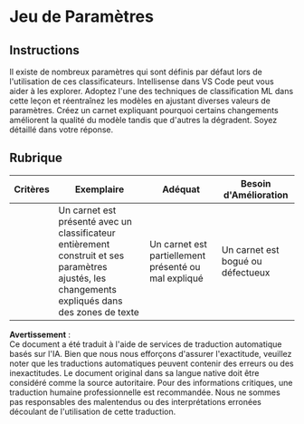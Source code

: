 # Jeu de Paramètres

## Instructions

Il existe de nombreux paramètres qui sont définis par défaut lors de l'utilisation de ces classificateurs. Intellisense dans VS Code peut vous aider à les explorer. Adoptez l'une des techniques de classification ML dans cette leçon et réentraînez les modèles en ajustant diverses valeurs de paramètres. Créez un carnet expliquant pourquoi certains changements améliorent la qualité du modèle tandis que d'autres la dégradent. Soyez détaillé dans votre réponse.

## Rubrique

| Critères  | Exemplaire                                                                                                          | Adéquat                                              | Besoin d'Amélioration         |
| --------- | ------------------------------------------------------------------------------------------------------------------ | ---------------------------------------------------- | ------------------------------ |
|           | Un carnet est présenté avec un classificateur entièrement construit et ses paramètres ajustés, les changements expliqués dans des zones de texte | Un carnet est partiellement présenté ou mal expliqué | Un carnet est bogué ou défectueux |

**Avertissement** :  
Ce document a été traduit à l'aide de services de traduction automatique basés sur l'IA. Bien que nous nous efforçons d'assurer l'exactitude, veuillez noter que les traductions automatiques peuvent contenir des erreurs ou des inexactitudes. Le document original dans sa langue native doit être considéré comme la source autoritaire. Pour des informations critiques, une traduction humaine professionnelle est recommandée. Nous ne sommes pas responsables des malentendus ou des interprétations erronées découlant de l'utilisation de cette traduction.
